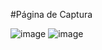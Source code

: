 #Página de Captura

![image](https://user-images.githubusercontent.com/122760805/216690407-684529e5-c746-4d9e-83bf-a427f1c16a9b.png)
![image](https://user-images.githubusercontent.com/122760805/216690561-586c60af-5381-4c48-afe9-d5e0d5897369.png)
